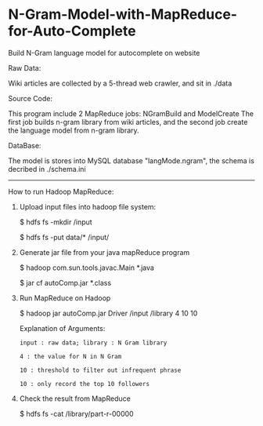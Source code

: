 # N-Gram-Model-with-MapReduce-for-Auto-Complete
Build N-Gram language model for autocomplete on website

Raw Data:

Wiki articles are collected by a 5-thread web crawler, and sit in ./data

Source Code:

This program include 2 MapReduce jobs: NGramBuild and ModelCreate
The first job builds n-gram library from wiki articles, and the second job create the language model from n-gram library.

DataBase:

The model is stores into MySQL database "langMode.ngram", the schema is decribed in ./schema.ini

--------------------------------------------------
How to run Hadoop MapReduce:

 1. Upload input files into hadoop file system:
    
    $ hdfs fs -mkdir /input
    
    $ hdfs fs -put data/* /input/
    
 2. Generate jar file from your java mapReduce program
    
    $ hadoop com.sun.tools.javac.Main *.java
    
    $ jar cf autoComp.jar *.class
 
 3. Run MapReduce on Hadoop
  
    $ hadoop jar autoComp.jar Driver /input /library 4 10 10
    
    Explanation of Arguments:
    
        input : raw data; library : N Gram library
        
        4 : the value for N in N Gram
        
        10 : threshold to filter out infrequent phrase
        
        10 : only record the top 10 followers

 4. Check the result from MapReduce
 
    $ hdfs fs -cat /library/part-r-00000
